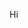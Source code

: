 Hi
<!---
bernhardklug/bernhardklug is a ✨ special ✨ repository because its `README.md` (this file) appears on your GitHub profile.
You can click the Preview link to take a look at your changes.
--->
